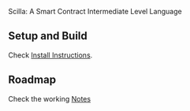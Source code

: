 Scilla: A Smart Contract Intermediate Level Language

## Setup and Build

Check [Install Instructions](./INSTALL.md).

## Roadmap

Check the working [Notes](./ROADMAP.md)
